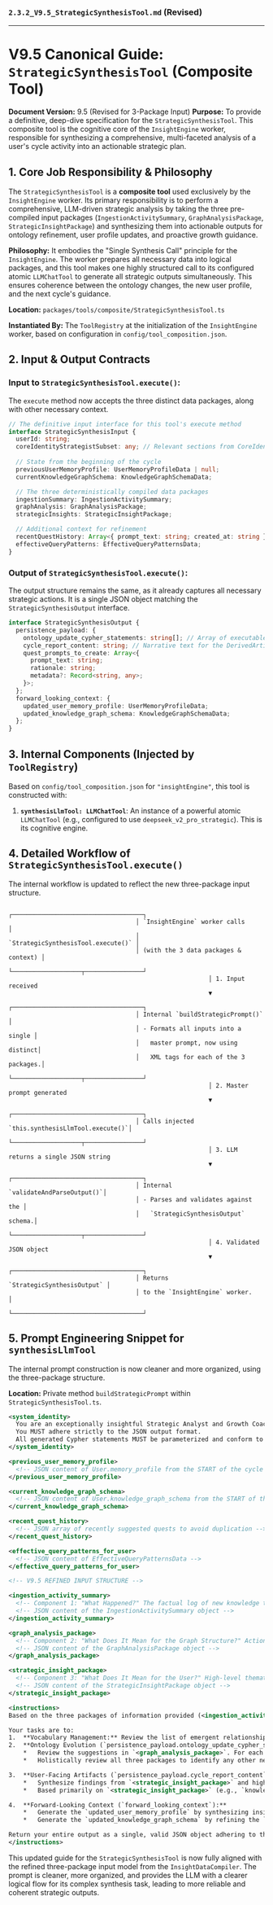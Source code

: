 ### **`2.3.2_V9.5_StrategicSynthesisTool.md` (Revised)**

---

# **V9.5 Canonical Guide: `StrategicSynthesisTool` (Composite Tool)**

**Document Version:** 9.5 (Revised for 3-Package Input)
**Purpose:** To provide a definitive, deep-dive specification for the `StrategicSynthesisTool`. This composite tool is the cognitive core of the `InsightEngine` worker, responsible for synthesizing a comprehensive, multi-faceted analysis of a user's cycle activity into an actionable strategic plan.

## **1. Core Job Responsibility & Philosophy**

The `StrategicSynthesisTool` is a **composite tool** used exclusively by the `InsightEngine` worker. Its primary responsibility is to perform a comprehensive, LLM-driven strategic analysis by taking the three pre-compiled input packages (`IngestionActivitySummary`, `GraphAnalysisPackage`, `StrategicInsightPackage`) and synthesizing them into actionable outputs for ontology refinement, user profile updates, and proactive growth guidance.

**Philosophy:** It embodies the "Single Synthesis Call" principle for the `InsightEngine`. The worker prepares all necessary data into logical packages, and this tool makes one highly structured call to its configured atomic `LLMChatTool` to generate all strategic outputs simultaneously. This ensures coherence between the ontology changes, the new user profile, and the next cycle's guidance.

**Location:** `packages/tools/composite/StrategicSynthesisTool.ts`

**Instantiated By:** The `ToolRegistry` at the initialization of the `InsightEngine` worker, based on configuration in `config/tool_composition.json`.

## **2. Input & Output Contracts**

### **Input to `StrategicSynthesisTool.execute()`:**

The `execute` method now accepts the three distinct data packages, along with other necessary context.

```typescript
// The definitive input interface for this tool's execute method
interface StrategicSynthesisInput {
  userId: string;
  coreIdentityStrategistSubset: any; // Relevant sections from CoreIdentity.yaml
  
  // State from the beginning of the cycle
  previousUserMemoryProfile: UserMemoryProfileData | null;
  currentKnowledgeGraphSchema: KnowledgeGraphSchemaData;

  // The three deterministically compiled data packages
  ingestionSummary: IngestionActivitySummary;
  graphAnalysis: GraphAnalysisPackage;
  strategicInsights: StrategicInsightPackage;

  // Additional context for refinement
  recentQuestHistory: Array<{ prompt_text: string; created_at: string }>;
  effectiveQueryPatterns: EffectiveQueryPatternsData;
}
```

### **Output of `StrategicSynthesisTool.execute()`:**

The output structure remains the same, as it already captures all necessary strategic actions. It is a single JSON object matching the `StrategicSynthesisOutput` interface.

```typescript
interface StrategicSynthesisOutput {
  persistence_payload: {
    ontology_update_cypher_statements: string[]; // Array of executable, parameterized Cypher queries
    cycle_report_content: string; // Narrative text for the DerivedArtifact
    quest_prompts_to_create: Array<{
      prompt_text: string;
      rationale: string;
      metadata?: Record<string, any>;
    }>;
  };
  forward_looking_context: {
    updated_user_memory_profile: UserMemoryProfileData;
    updated_knowledge_graph_schema: KnowledgeGraphSchemaData;
  };
}
```

## **3. Internal Components (Injected by `ToolRegistry`)**

Based on `config/tool_composition.json` for `"insightEngine"`, this tool is constructed with:

1.  **`synthesisLlmTool: LLMChatTool`**: An instance of a powerful atomic `LLMChatTool` (e.g., configured to use `deepseek_v2_pro_strategic`). This is its cognitive engine.

## **4. Detailed Workflow of `StrategicSynthesisTool.execute()`**

The internal workflow is updated to reflect the new three-package input structure.

```
                                   ┌────────────────────────────────────┐
                                   │ `InsightEngine` worker calls       │
                                   │ `StrategicSynthesisTool.execute()` │
                                   │ (with the 3 data packages & context) │
                                   └───────────────────┬────────────────┘
                                                       │ 1. Input received
                                                       ▼
                                   ┌────────────────────────────────────┐
                                   │ Internal `buildStrategicPrompt()`  │
                                   │ - Formats all inputs into a single │
                                   │   master prompt, now using distinct│
                                   │   XML tags for each of the 3 packages.│
                                   └───────────────────┬────────────────┘
                                                       │ 2. Master prompt generated
                                                       ▼
                                   ┌────────────────────────────────────┐
                                   │ Calls injected `this.synthesisLlmTool.execute()`│
                                   └───────────────────┬────────────────┘
                                                       │ 3. LLM returns a single JSON string
                                                       ▼
                                   ┌────────────────────────────────────┐
                                   │ Internal `validateAndParseOutput()`│
                                   │ - Parses and validates against the │
                                   │   `StrategicSynthesisOutput` schema.│
                                   └───────────────────┬────────────────┘
                                                       │ 4. Validated JSON object
                                                       ▼
                                   ┌────────────────────────────────────┐
                                   │ Returns `StrategicSynthesisOutput` │
                                   │ to the `InsightEngine` worker.     │
                                   └────────────────────────────────────┘
```

## **5. Prompt Engineering Snippet for `synthesisLlmTool`**

The internal prompt construction is now cleaner and more organized, using the three-package structure.

**Location:** Private method `buildStrategicPrompt` within `StrategicSynthesisTool.ts`.

```xml
<system_identity>
  You are an exceptionally insightful Strategic Analyst and Growth Coach...
  You MUST adhere strictly to the JSON output format.
  All generated Cypher statements MUST be parameterized and conform to the <current_knowledge_graph_schema>.
</system_identity>

<previous_user_memory_profile>
  <!-- JSON content of User.memory_profile from the START of the cycle -->
</previous_user_memory_profile>

<current_knowledge_graph_schema>
  <!-- JSON content of User.knowledge_graph_schema from the START of the cycle -->
</current_knowledge_graph_schema>

<recent_quest_history>
  <!-- JSON array of recently suggested quests to avoid duplication -->
</recent_quest_history>

<effective_query_patterns_for_user>
  <!-- JSON content of EffectiveQueryPatternsData -->
</effective_query_patterns_for_user>

<!-- V9.5 REFINED INPUT STRUCTURE -->

<ingestion_activity_summary>
  <!-- Component 1: "What Happened?" The factual log of new knowledge this cycle. -->
  <!-- JSON content of the IngestionActivitySummary object -->
</ingestion_activity_summary>

<graph_analysis_package>
  <!-- Component 2: "What Does It Mean for the Graph Structure?" Actionable suggestions for ontology refinement. -->
  <!-- JSON content of the GraphAnalysisPackage object -->
</graph_analysis_package>

<strategic_insight_package>
  <!-- Component 3: "What Does It Mean for the User?" High-level thematic insights. -->
  <!-- JSON content of the StrategicInsightPackage object -->
</strategic_insight_package>

<instructions>
Based on the three packages of information provided (<ingestion_activity_summary>, <graph_analysis_package>, <strategic_insight_package>), and considering the user's past state and query patterns, perform a strategic review.

Your tasks are to:
1.  **Vocabulary Management:** Review the list of emergent relationship labels provided in `<strategic_insight_package.emergent_relationship_vocabulary>`. Identify labels that are synonyms or overly specific (e.g., 'is annoyed with' and 'is frustrated by' could be consolidated to 'feels negatively about'). Generate Cypher statements to update the `relationship_label` property on all relevant `RELATED_TO` relationships to the new canonical label. For example: `MATCH ()-[r:RELATED_TO {relationship_label: 'is annoyed with'}]->() WHERE r.userId = $userId SET r.relationship_label = 'feels negatively about'`.
2.  **Ontology Evolution (`persistence_payload.ontology_update_cypher_statements`):**
    *   Review the suggestions in `<graph_analysis_package>`. For each suggestion (merges, new links, communities), generate the precise, parameterized Cypher statements needed to execute these changes. You are the final arbiter; if a suggestion seems weak, you can ignore it.
    *   Holistically review all three packages to identify any other necessary ontology refinements (e.g., creating a new theme Concept). Generate Cypher.

3.  **User-Facing Artifacts (`persistence_payload.cycle_report_content`, `persistence_payload.quest_prompts_to_create`):**
    *   Synthesize findings from `<strategic_insight_package>` and highlights from `<ingestion_activity_summary>` to write a warm, narrative `cycle_report_content`.
    *   Based primarily on `<strategic_insight_package>` (e.g., `knowledge_coverage_gaps`, `stalled_goals`), generate 2-3 novel `quest_prompts_to_create`.

4.  **Forward-Looking Context (`forward_looking_context`):**
    *   Generate the `updated_user_memory_profile` by synthesizing insights from all three packages and comparing with `<previous_user_memory_profile>`.
    *   Generate the `updated_knowledge_graph_schema` by refining the `<current_knowledge_graph_schema>` based on `<effective_query_patterns_for_user>` and the ontology changes you have decided to enact.

Return your entire output as a single, valid JSON object adhering to the `StrategicSynthesisOutput` schema.
</instructions>
```

This updated guide for the `StrategicSynthesisTool` is now fully aligned with the refined three-package input model from the `InsightDataCompiler`. The prompt is cleaner, more organized, and provides the LLM with a clearer logical flow for its complex synthesis task, leading to more reliable and coherent strategic outputs.